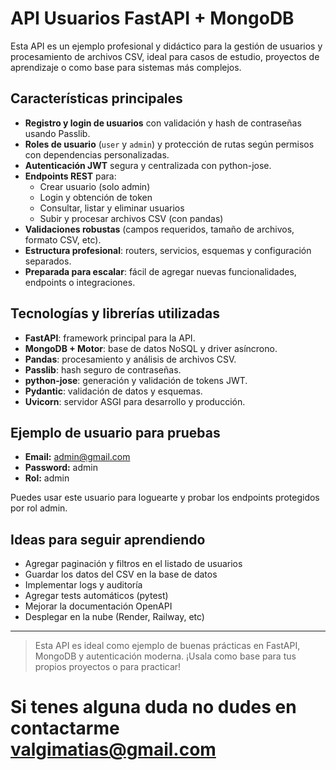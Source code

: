 

# API Usuarios FastAPI + MongoDB 

Esta API es un ejemplo profesional y didáctico para la gestión de usuarios y procesamiento de archivos CSV, ideal para casos de estudio, proyectos de aprendizaje o como base para sistemas más complejos.

## Características principales
- **Registro y login de usuarios** con validación y hash de contraseñas usando Passlib.
- **Roles de usuario** (`user` y `admin`) y protección de rutas según permisos con dependencias personalizadas.
- **Autenticación JWT** segura y centralizada con python-jose.
- **Endpoints REST** para:
  - Crear usuario (solo admin)
  - Login y obtención de token
  - Consultar, listar y eliminar usuarios
  - Subir y procesar archivos CSV (con pandas)
- **Validaciones robustas** (campos requeridos, tamaño de archivos, formato CSV, etc).
- **Estructura profesional**: routers, servicios, esquemas y configuración separados.
- **Preparada para escalar**: fácil de agregar nuevas funcionalidades, endpoints o integraciones.

## Tecnologías y librerías utilizadas
- **FastAPI**: framework principal para la API.
- **MongoDB + Motor**: base de datos NoSQL y driver asíncrono.
- **Pandas**: procesamiento y análisis de archivos CSV.
- **Passlib**: hash seguro de contraseñas.
- **python-jose**: generación y validación de tokens JWT.
- **Pydantic**: validación de datos y esquemas.
- **Uvicorn**: servidor ASGI para desarrollo y producción.

## Ejemplo de usuario para pruebas
- **Email:** admin@gmail.com
- **Password:** admin
- **Rol:** admin

Puedes usar este usuario para loguearte y probar los endpoints protegidos por rol admin.

## Ideas para seguir aprendiendo
- Agregar paginación y filtros en el listado de usuarios
- Guardar los datos del CSV en la base de datos
- Implementar logs y auditoría
- Agregar tests automáticos (pytest)
- Mejorar la documentación OpenAPI
- Desplegar en la nube (Render, Railway, etc)

---

> Esta API es ideal como ejemplo de buenas prácticas en FastAPI, MongoDB y autenticación moderna. ¡Usala como base para tus propios proyectos o para practicar!

# Si tenes alguna duda no dudes en contactarme valgimatias@gmail.com





